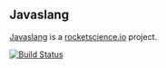 ## Javaslang

[Javaslang](http://javaslang.com) is a [rocketscience.io](https://github.com/rocketscience-projects) project.

[![Build Status](https://travis-ci.org/rocketscience-projects/javaslang.png)](https://travis-ci.org/rocketscience-projects/javaslang)
